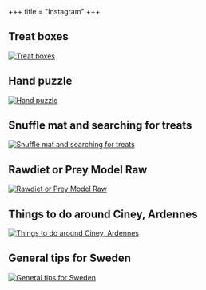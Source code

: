 +++
title =  "Instagram"
+++

## Treat boxes
[![Treat boxes](/article_images/treat-boxes.jpeg)](../blog/treat-boxes/)

## Hand puzzle
[![Hand puzzle](/article_images/hand-puzzle.jpeg)](../blog/hand-puzzle/)

## Snuffle mat and searching for treats
[![Snuffle mat and searching for treats](/article_images/snuffle-mat.jpg)](../blog/snuffle-mat-and-searching-for-treats/)

## Rawdiet or Prey Model Raw
[![Rawdiet or Prey Model Raw](/article_images/prey-model-raw.jpeg)](../blog/rawdiet-or-prey-model-raw/)

## Things to do around Ciney, Ardennes
[![Things to do around Ciney, Ardennes](/article_images/ardennes.jpg)](../blog/things-to-do-around-ciney-ardennes/)

## General tips for Sweden
[![General tips for Sweden](/article_images/swedenTravel.jpg)](../blog/general-tips-for-sweden/)
